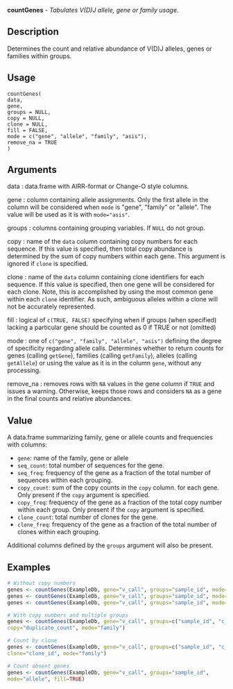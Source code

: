 **countGenes** - *Tabulates V(D)J allele, gene or family usage.*

Description
--------------------

Determines the count and relative abundance of V(D)J alleles, genes or families within
groups.


Usage
--------------------
```
countGenes(
data,
gene,
groups = NULL,
copy = NULL,
clone = NULL,
fill = FALSE,
mode = c("gene", "allele", "family", "asis"),
remove_na = TRUE
)
```

Arguments
-------------------

data
:   data.frame with AIRR-format or Change-O style columns.

gene
:   column containing allele assignments. Only the first allele in the
column will be considered when `mode` is "gene", "family" or 
"allele". The value will be used as it is with `mode="asis"`.

groups
:   columns containing grouping variables. If `NULL` do not group.

copy
:   name of the `data` column containing copy numbers for each 
sequence. If this value is specified, then total copy abundance
is determined by the sum of copy numbers within each gene.
This argument is ignored if `clone` is specified.

clone
:   name of the `data` column containing clone identifiers for each 
sequence. If this value is specified, then one gene will be considered 
for each clone. Note, this is accomplished by using the most 
common gene within each `clone` identifier. As such,
ambiguous alleles within a clone will not be accurately represented.

fill
:   logical of `c(TRUE, FALSE)` specifying when if groups (when specified)
lacking a particular gene should be counted as 0 if TRUE or not (omitted)

mode
:   one of `c("gene", "family", "allele", "asis")` defining
the degree of specificity regarding allele calls. Determines whether 
to return counts for genes (calling `getGene`), 
families (calling `getFamily`), alleles (calling 
`getAllele`) or using the value as it is in the column
`gene`, without any processing.

remove_na
:   removes rows with `NA` values in the gene column if `TRUE` and issues a warning. 
Otherwise, keeps those rows and considers `NA` as a gene in the final counts 
and relative abundances.




Value
-------------------

A data.frame summarizing family, gene or allele counts and frequencies 
with columns:

+  `gene`:         name of the family, gene or allele
+  `seq_count`:    total number of sequences for the gene.
+  `seq_freq`:     frequency of the gene as a fraction of the total
number of sequences within each grouping.
+  `copy_count`:   sum of the copy counts in the `copy` column.
for each gene. Only present if the `copy` 
argument is specified.
+  `copy_freq`:    frequency of the gene as a fraction of the total
copy number within each group. Only present if 
the `copy` argument is specified.
+  `clone_count`:  total number of clones for the gene.
+  `clone_freq`:   frequency of the gene as a fraction of the total
number of clones within each grouping.

Additional columns defined by the `groups` argument will also be present.



Examples
-------------------

```R
# Without copy numbers
genes <- countGenes(ExampleDb, gene="v_call", groups="sample_id", mode="family")
genes <- countGenes(ExampleDb, gene="v_call", groups="sample_id", mode="gene")
genes <- countGenes(ExampleDb, gene="v_call", groups="sample_id", mode="allele")

# With copy numbers and multiple groups
genes <- countGenes(ExampleDb, gene="v_call", groups=c("sample_id", "c_call"), 
copy="duplicate_count", mode="family")

# Count by clone
genes <- countGenes(ExampleDb, gene="v_call", groups=c("sample_id", "c_call"), 
clone="clone_id", mode="family")

# Count absent genes 
genes <- countGenes(ExampleDb, gene="v_call", groups="sample_id", 
mode="allele", fill=TRUE)
```








